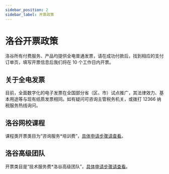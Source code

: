 ```yaml
---
sidebar_position: 2
sidebar_label: 开票政策
---
```

# 洛谷开票政策

洛谷所有付费服务、产品均提供全电普通发票，请在成功付款后，找到相应的支付订单页，填写开票信息后我们将在 10 个工作日内开票。

## 关于全电发票

目前，全面数字化的电子发票在全国部分省（区、市）试点推广，其法律效力、基本用途等与现有纸质发票相同。如有疑问可咨询主管税务机关，或拨打 12366 纳税服务热线询问。

## 洛谷网校课程

课程类开票类目为“咨询服务\*培训费”，[具体申请步骤请查看](course-enroll.md#step-15)。

## 洛谷高级团队

开票类目是“技术服务费\*洛谷高级团队”，[具体申请步骤请查看](../luogu/team/premium.md#六发票说明)。

